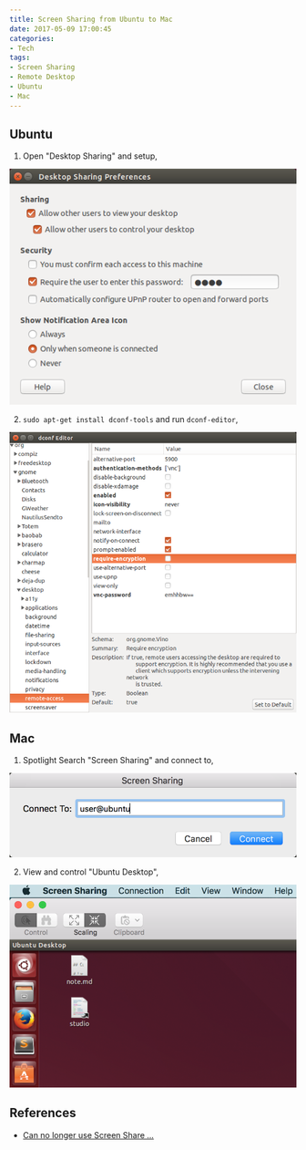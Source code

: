 ```yaml
---
title: Screen Sharing from Ubuntu to Mac
date: 2017-05-09 17:00:45
categories:
- Tech
tags:
- Screen Sharing
- Remote Desktop
- Ubuntu
- Mac
---
```


## Ubuntu

1) Open "Desktop Sharing" and setup,

![](/uploads/screen-sharing/desktop-sharing.png)

2) `sudo apt-get install dconf-tools` and run `dconf-editor`,

![](/uploads/screen-sharing/dconf-editor.png)

## Mac

1) Spotlight Search "Screen Sharing" and connect to,

<!-- more -->

![](/uploads/screen-sharing/screen-sharing.png)

2) View and control "Ubuntu Desktop",

![](/uploads/screen-sharing/ubuntu-desktop.png)

## References

* [Can no longer use Screen Share ...](https://askubuntu.com/questions/463486/can-no-longer-use-screen-share-to-connect-mac-to-ubuntu-since-upgrading-to-14-04)

<!--

Alternatives (failed):

```
# 1) Ubuntu:

$ sudo vi /etc/ssh/sshd_config
X11Forwarding yes

$ sudo service ssh restart

# 2) Mac:

# XQuartz: https://www.xquartz.org/
$ brew install Caskroom/cask/xquartz

# 3) XQuartz:

# SSH denied
$ sudo vi /etc/ssh/ssh_config
Host *
    ForwardAgent yes
    ForwardX11 yes
$ ssh -X <user@host>

# Remote Desktop from Mac to Ubuntu
$ Xnest -geometry 1280x800 :1 & DISPLAY=:1 ssh -Y <user@host> gnome-session
```

But,

```
Warning: No xauth data; using fake authentication data for X11 forwarding.
Assertion failed: (key->initialized), function dixGetPrivateAddr, file ../include/privates.h, line 122.
connect /tmp/.X11-unix/X1: Connection refused
connect /tmp/.X11-unix/X1: Connection refused

** (gnome-session:4546): WARNING **: Could not open X display
connect /tmp/.X11-unix/X1: Connection refused
connect /tmp/.X11-unix/X1: Connection refused
connect /tmp/.X11-unix/X1: Connection refused
connect /tmp/.X11-unix/X1: Connection refused

** (gnome-session:4546): WARNING **: Cannot open display:
[1]+  Abort trap: 6           Xnest -geometry 1280x800 :1
```

-->
